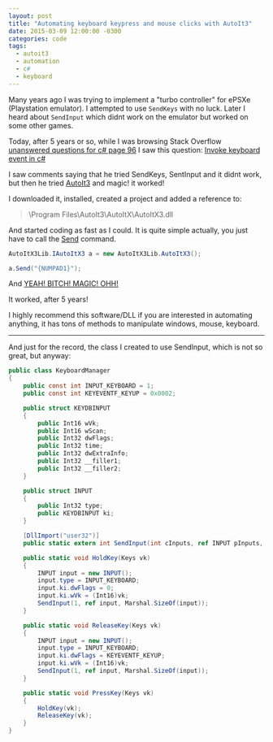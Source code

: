 ```yaml
---
layout: post
title: "Automating keyboard keypress and mouse clicks with AutoIt3"
date: 2015-03-09 12:00:00 -0300
categories: code
tags:
  - autoit3
  - automation
  - c#
  - keyboard
---
```

Many years ago I was trying to implement a "turbo controller" for ePSXe (Playstation emulator). I attempted to use `SendKeys` with no luck. Later I heard about `SendInput` which didnt work on the emulator but worked on some other games.

Today, after 5 years or so, while I was browsing Stack Overflow [unanswered questions for c# page 96](http://stackoverflow.com/search?page=96&amp;tab=newest&amp;q=%5bc%23%5d%20answers%3a0) I saw this question: [Invoke keyboard event in c#](http://stackoverflow.com/q/28393164/340760)

I saw comments saying that he tried SendKeys, SentInput and it didnt work, but then he tried [AutoIt3](https://www.autoitscript.com/site/autoit/downloads/) and magic! it worked!
<!--more-->

I downloaded it, installed, created a project and added a reference to:

<blockquote>\Program Files\AutoIt3\AutoItX\AutoItX3.dll</blockquote>

And started coding as fast as I could. It is quite simple actually, you just have to call the [Send](https://www.autoitscript.com/autoit3/docs/functions/Send.htm) command.

```csharp
AutoItX3Lib.IAutoItX3 a = new AutoItX3Lib.AutoItX3();

a.Send("{NUMPAD1}");
```

And [YEAH! BITCH! MAGIC! OHH!](https://www.youtube.com/watch?v=EwVDDxoKBk4)

It worked, after 5 years!

I highly recommend this software/DLL if you are interested in automating anything, it has tons of methods to manipulate windows, mouse, keyboard.

<hr>

And just for the record, the class I created to use SendInput, which is not so great, but anyway:

```csharp
public class KeyboardManager
{
    public const int INPUT_KEYBOARD = 1;
    public const int KEYEVENTF_KEYUP = 0x0002;

    public struct KEYDBINPUT
    {
        public Int16 wVk;
        public Int16 wScan;
        public Int32 dwFlags;
        public Int32 time;
        public Int32 dwExtraInfo;
        public Int32 __filler1;
        public Int32 __filler2;
    }

    public struct INPUT
    {
        public Int32 type;
        public KEYDBINPUT ki;
    }

    [DllImport("user32")]
    public static extern int SendInput(int cInputs, ref INPUT pInputs, int cbSize);

    public static void HoldKey(Keys vk)
    {
        INPUT input = new INPUT();
        input.type = INPUT_KEYBOARD;
        input.ki.dwFlags = 0;
        input.ki.wVk = (Int16)vk;
        SendInput(1, ref input, Marshal.SizeOf(input));
    }

    public static void ReleaseKey(Keys vk)
    {
        INPUT input = new INPUT();
        input.type = INPUT_KEYBOARD;
        input.ki.dwFlags = KEYEVENTF_KEYUP;
        input.ki.wVk = (Int16)vk;
        SendInput(1, ref input, Marshal.SizeOf(input));
    }

    public static void PressKey(Keys vk)
    {
        HoldKey(vk);
        ReleaseKey(vk);
    }
}
```
